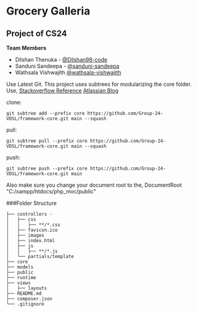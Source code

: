 # Grocery Galleria

## Project of CS24

**Team Members**

 - Dilshan Thenuka - [@Dilshan98-code](https://github.com/Dilshan98-code)
 - Sanduni Sandeepa - [@sanduni-sandeepa](https://github.com/sanduni-sandeepa)
 - Wathsala Vishwajith [@wathsala-vishwajith](https://github.com/wathsala-vishwajith)


Use Latest Git.
This project uses subtrees for modularizing the core folder.
Use,
[Stackoverflow Reference](https://stackoverflow.com/questions/36554810/how-to-link-folder-from-a-git-repo-to-another-repo)
[Atlassian Blog](https://blog.developer.atlassian.com/the-power-of-git-subtree/)

clone:

    git subtree add --prefix core https://github.com/Group-24-VDSL/framework-core.git main --squash

pull:

    git subtree pull --prefix core https://github.com/Group-24-VDSL/framework-core.git main --squash

push:

    git subtree push --prefix core https://github.com/Group-24-VDSL/framework-core.git main


Also make sure you change your document root to the,
    DocumentRoot "C:/xampp/htdocs/php_mvc/public"

 ###Folder Structure

```text
├── controllers - 
│   ├── css
│   │   ├── **/*.css
│   ├── favicon.ico
│   ├── images
│   ├── index.html
│   ├── js
│   │   ├── **/*.js
│   └── partials/template
├── core  
├── models
├── public
├── runtime
├── views
│   ├── layouts
├── README.md
├── composer.json
└── .gitignore
```



